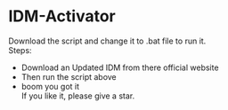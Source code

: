 # IDM-Activator
Download the script and change it to .bat file to run it.<br>
Steps:
 - Download an Updated IDM from there official website
 - Then run the script above
 - boom you got it<br>
If you like it, please give a star.
